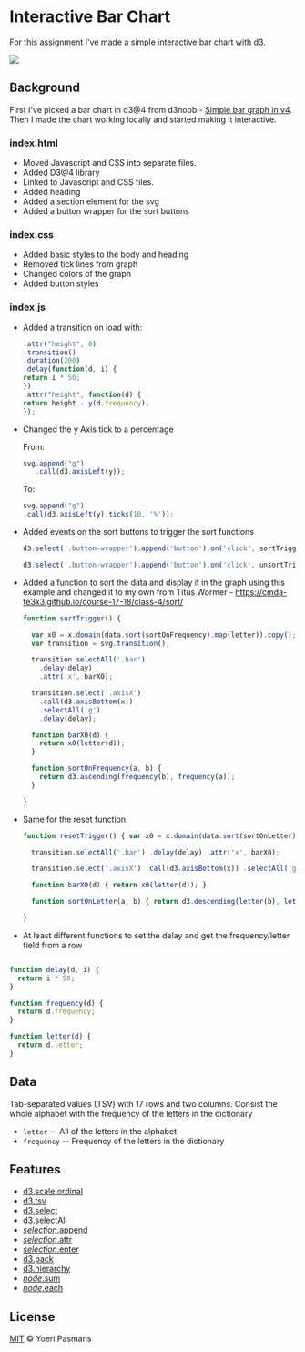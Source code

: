 # Interactive Bar Chart

For this assignment I've made a simple interactive bar chart with d3.

![][cover]

## Background

First I've picked a bar chart in d3@4 from d3noob - [Simple bar graph in v4](https://bl.ocks.org/d3noob/bdf28027e0ce70bd132edc64f1dd7ea4). Then I made the chart working locally and started making it interactive.

### index.html

- Moved Javascript and CSS into separate files.
- Added D3@4 library
- Linked to Javascript and CSS files.
- Added heading
- Added a section element for the svg
- Added a button wrapper for the sort buttons

### index.css

- Added basic styles to the body and heading
- Removed tick lines from graph
- Changed colors of the graph
- Added button styles

### index.js

- Added a transition on load with:

  ```javascript
  .attr("height", 0)
  .transition()
  .duration(200)
  .delay(function(d, i) {
  return i * 50;
  })
  .attr("height", function(d) {
  return height - y(d.frequency);
  });
  ```

- Changed the y Axis tick to a percentage

    From:

    ```javascript
    svg.append("g")
       .call(d3.axisLeft(y));
    ```

    To:

    ```javascript
    svg.append("g")
    .call(d3.axisLeft(y).ticks(10, '%'));
    ```

- Added events on the sort buttons to trigger the sort functions

  ```javascript
  d3.select('.button-wrapper').append('button').on('click', sortTrigger) .attr('class', 'trigger-button') .text('High to Low');

  d3.select('.button-wrapper').append('button').on('click', unsortTrigger) .attr('class', 'trigger-button') .text('Reset');
  ```

- Added a function to sort the data and display it in the graph using this example and changed it to my own from Titus Wormer - <https://cmda-fe3x3.github.io/course-17-18/class-4/sort/>

    ```javascript
    function sortTrigger() {

      var x0 = x.domain(data.sort(sortOnFrequency).map(letter)).copy();
      var transition = svg.transition();

      transition.selectAll('.bar')
        .delay(delay)
        .attr('x', barX0);

      transition.select('.axisX')
        .call(d3.axisBottom(x))
        .selectAll('g')
        .delay(delay);

      function barX0(d) {
        return x0(letter(d));
      }

      function sortOnFrequency(a, b) {
        return d3.ascending(frequency(b), frequency(a));
      }

    }
    ```

- Same for the reset function

  ```js
  function resetTrigger() { var x0 = x.domain(data.sort(sortOnLetter).map(letter)).copy(); var transition = svg.transition();

    transition.selectAll('.bar') .delay(delay) .attr('x', barX0);

    transition.select('.axisX') .call(d3.axisBottom(x)) .selectAll('g') .delay(delay);

    function barX0(d) { return x0(letter(d)); }

    function sortOnLetter(a, b) { return d3.descending(letter(b), letter(a)); }

  }
  ```

- At least different functions to set the delay and get the frequency/letter field from a row

```javascript

function delay(d, i) {
  return i * 50;
}

function frequency(d) {
  return d.frequency;
}

function letter(d) {
  return d.letter;
}
```

## Data

Tab-separated values (TSV) with 17 rows and two columns. Consist the whole alphabet with the frequency of the letters in the dictionary

- `letter` -- All of the letters in the alphabet
- `frequency` -- Frequency of the letters in the dictionary

## Features

- [d3.scale.ordinal](https://github.com/d3/d3-3.x-api-reference/blob/master/Ordinal-Scales.md#ordinal)
- [d3.tsv](https://github.com/d3/d3-request/blob/master/README.md#tsv)
- [d3.select](https://github.com/d3/d3-selection/blob/master/README.md#select)
- [d3.selectAll](https://github.com/d3/d3-selection/blob/master/README.md#selectAll)
- [_selection_.append](https://github.com/d3/d3-selection/blob/master/README.md#selection_append)
- [_selection_.attr](https://github.com/d3/d3-selection/blob/master/README.md#selection_attr)
- [_selection_.enter](https://github.com/d3/d3-selection/blob/master/README.md#selection_enter)
- [d3.pack](https://github.com/d3/d3-hierarchy/blob/master/README.md#pack)
- [d3.hierarchy](https://github.com/d3/d3-hierarchy/blob/master/README.md#hierarchy)
- [_node_.sum](https://github.com/d3/d3-hierarchy/blob/master/README.md#node_sum)
- [_node_.each](https://github.com/d3/d3-hierarchy/blob/master/README.md#node_each)

## License

[MIT](https://opensource.org/licenses/MIT) © Yoeri Pasmans

[cover]: preview.png
